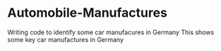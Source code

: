 # Automobile-Manufactures
Writing code to identify some car manufacures in Germany
This shows some key car manufactures in Germany
